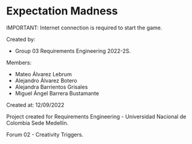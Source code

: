 # Expectation Madness

IMPORTANT: Internet connection is required to start the game.

Created by:
- Group 03 Requirements Engineering 2022-2S.

Members:
- Mateo Álvarez Lebrum
- Alejandro Álvarez Botero
- Alejandra Barrientos Grisales
- Miguel Ángel Barrera Bustamante

Created at: 12/09/2022

Project created for Requirements Engineering - Universidad Nacional de Colombia Sede Medellín.

Forum 02 - Creativity Triggers.
